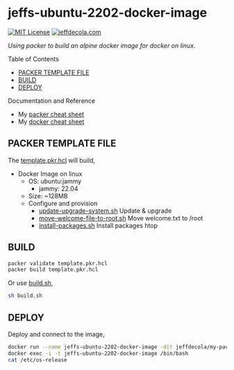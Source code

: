 # jeffs-ubuntu-2202-docker-image

[![MIT License](http://img.shields.io/:license-mit-blue.svg)](http://jeffdecola.mit-license.org)
[![jeffdecola.com](https://img.shields.io/badge/website-jeffdecola.com-blue)](https://jeffdecola.com)

  _Using packer to build an alpine docker image for docker on linux._

Table of Contents

* [PACKER TEMPLATE FILE](https://github.com/JeffDeCola/my-packer-image-builds/tree/master/docker-images/jeffs-ubuntu-2202-docker-image#packer-template-file)
* [BUILD](https://github.com/JeffDeCola/my-packer-image-builds/tree/master/docker-images/jeffs-ubuntu-2202-docker-image#build)
* [DEPLOY](https://github.com/JeffDeCola/my-packer-image-builds/tree/master/docker-images/jeffs-ubuntu-2202-docker-image#deploy)

Documentation and Reference

* My
  [packer cheat sheet](https://github.com/JeffDeCola/my-cheat-sheets/tree/master/software/operations/orchestration/builds-deployment-containers/packer-cheat-sheet)
* My
  [docker cheat sheet](https://github.com/JeffDeCola/my-cheat-sheets/tree/master/software/operations/orchestration/builds-deployment-containers/docker-cheat-sheet)

## PACKER TEMPLATE FILE

The
[template.pkr.hcl](https://github.com/JeffDeCola/my-packer-image-builds/tree/master/docker-images/jeffs-ubuntu-2202-docker-image/template.pkr.hcl)
will build,

* Docker Image on linux
  * OS: ubuntu:jammy
    * jammy: 22.04
  * Size: ~128MB
  * Configure and provision
    * [update-upgrade-system.sh](https://github.com/JeffDeCola/my-packer-image-builds/tree/master/docker-images/jeffs-ubuntu-2204-docker-image/install-scripts/update-upgrade-system.sh)
    Update & upgrade
    * [move-welcome-file-to-root.sh](https://github.com/JeffDeCola/my-packer-image-builds/tree/master/docker-images/jeffs-ubuntu-2204-docker-image/install-scripts/move-welcome-file-to-root.sh)
    Move welcome.txt to /root
    * [install-packages.sh](https://github.com/JeffDeCola/my-packer-image-builds/tree/master/docker-images/jeffs-ubuntu-2204-docker-image/install-scripts/install-packages.sh)
    Install packages htop

## BUILD

```bash
packer validate template.pkr.hcl
packer build template.pkr.hcl
```

Or use
[build.sh](https://github.com/JeffDeCola/my-packer-image-builds/tree/master/docker-images/jeffs-ubuntu-2202-docker-imagebuild-image.sh),

```bash
sh build.sh
```

## DEPLOY

Deploy and connect to the image,

```bash
docker run --name jeffs-ubuntu-2202-docker-image -dit jeffdecola/my-packer-image-builds/jeffs-ubuntu-2202-docker-image
docker exec -i -t jeffs-ubuntu-2202-docker-image /bin/bash
cat /etc/os-release
```
